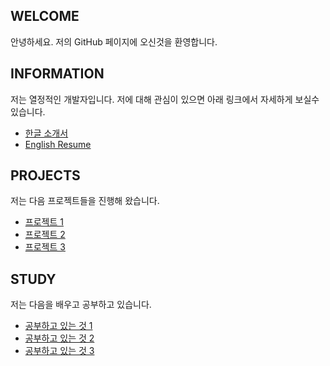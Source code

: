 ## WELCOME

안녕하세요. 
저의 GitHub 페이지에 오신것을 환영합니다.

## INFORMATION

저는 열정적인 개발자입니다. 
저에 대해 관심이 있으면 아래 링크에서 자세하게 보실수 있습니다. 

- [한글 소개서](https://flyingmt.github.io/devportfolio/)
- [English Resume](https://github.com/flyingmt/flyingmt.github.io/edit/master/resume.en.md)

## PROJECTS

저는 다음 프로젝트들을 진행해 왔습니다. 

- [프로젝트 1](https://github.com/flyingmt/flyingmt.github.io/edit/master/projects/project01.md)
- [프로젝트 2](https://github.com/flyingmt/flyingmt.github.io/edit/master/projects/project02.md)
- [프로젝트 3](https://github.com/flyingmt/flyingmt.github.io/edit/master/projects/project03.md)

## STUDY

저는 다음을 배우고 공부하고 있습니다. 

- [공부하고 있는 것 1](https://github.com/flyingmt/flyingmt.github.io/edit/master/study/study01.md)
- [공부하고 있는 것 2](https://github.com/flyingmt/flyingmt.github.io/edit/master/study/study02.md)
- [공부하고 있는 것 3](https://github.com/flyingmt/flyingmt.github.io/edit/master/study/study03.md)

